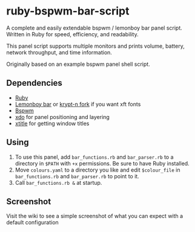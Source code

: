 # ruby-bspwm-bar-script
A complete and easily extendable bspwm / lemonboy bar panel script. Written in Ruby for speed, efficiency, and readability. 

This panel script supports multiple monitors and prints volume, battery, network throughput, and time information.

Originally based on an example bspwm panel shell script.

## Dependencies
* [Ruby](https://www.ruby-lang.org/en/)
* [Lemonboy bar](https://github.com/LemonBoy/bar) or [krypt-n fork](https://github.com/krypt-n/bar) if you want xft fonts
* [Bspwm](https://github.com/baskerville/bspwm)
* [xdo](https://github.com/baskerville/xdo) for panel positioning and layering 
* [xtitle](https://github.com/baskerville/xtitle) for getting window titles

## Using
1. To use this panel, add `bar_functions.rb` and `bar_parser.rb` to a directory in `$PATH` with `+x` permissions. Be sure to have Ruby installed.
2. Move `colours.yaml` to a directory you like and edit `$colour_file` in `bar_functions.rb` and `bar_parser.rb` to point to it.
3. Call `bar_functions.rb &` at startup.

## Screenshot
Visit the wiki to see a simple screenshot of what you can expect with a default configuration

